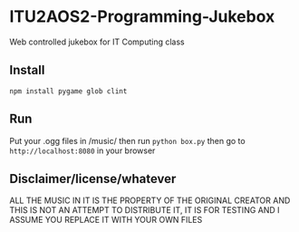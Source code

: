 ITU2AOS2-Programming-Jukebox
==

Web controlled jukebox for IT Computing class

Install
--
`npm install pygame glob clint`

Run
--
Put your .ogg files in /music/ then run `python box.py` then go to `http://localhost:8080` in your browser

Disclaimer/license/whatever
--
ALL THE MUSIC IN IT IS THE PROPERTY OF THE ORIGINAL CREATOR AND THIS IS NOT AN ATTEMPT TO DISTRIBUTE IT, IT IS FOR TESTING AND I ASSUME YOU REPLACE IT WITH YOUR OWN FILES
